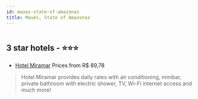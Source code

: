 ```yaml
---
id: maues-state-of-amazonas
title: Maués, State of Amazonas
---
```


<center><img src="https://static.hotelurbano.com/reservas/prod0/14/14300/5c486bfc5d284_hotel-miramar.PNG" alt="" /></center>


##  3 star hotels - ⭐️⭐️⭐️

-    [Hotel Miramar](https://us.hurb.com/hotels/maues/hotel-miramar-14300?cmp=18055) Prices from R$ 89,78
   > Hotel Miramar provides daily rates with air conditioning, minibar, private bathroom with electric shower, TV, Wi-Fi internet access and much more!
